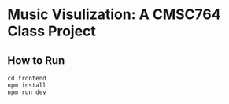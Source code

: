# Music Visulization: A CMSC764 Class Project

## How to Run
```
cd frontend
npm install
npm run dev
```